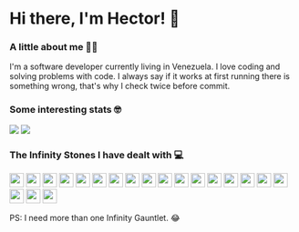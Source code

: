 # Hi there, I'm Hector! 👋

### A little about me 🧑🏻
I'm a software developer currently living in Venezuela. I love coding and solving problems with code. I always say if it works at first running there is something wrong, that's why I check twice before commit.

### Some interesting stats 🤓
<div>
  <img src="https://github-readme-stats.vercel.app/api/top-langs/?username=HectorZR&theme=onedark&layout=compact&hide=vue,objective-c,shell,kotlin,java,rust&langs_count=10"/>
  <img src="https://github-readme-stats.vercel.app/api?username=HectorZR&theme=onedark&hide=stars&cache_seconds=1800"/>
</div>

### The Infinity Stones I have dealt with 💻
<p>
  <img src="https://devicon.dev/devicon.git/icons/git/git-original.svg" width="25px" height="25px"/>
  <img src="https://devicon.dev/devicon.git/icons/html5/html5-original.svg" width="25px" height="25px"/>
  <img src="https://devicon.dev/devicon.git/icons/css3/css3-original.svg" width="25px" height="25px"/>
  <img src="https://devicon.dev/devicon.git/icons/javascript/javascript-original.svg" width="25px" height="25px"/>
  <img src="https://devicon.dev/devicon.git/icons/nodejs/nodejs-original.svg" width="25px" height="25px"/>
  <img src="https://devicon.dev/devicon.git/icons/webpack/webpack-original.svg" width="25px" height="25px"/>
  <img src="https://devicon.dev/devicon.git/icons/react/react-original.svg" width="25px" height="25px"/>
  <img src="https://devicon.dev/devicon.git/icons/redux/redux-original.svg" width="25px" height="25px"/>
  <img src="https://devicon.dev/devicon.git/icons/electron/electron-original.svg" width="25px" height="25px"/>
  <img src="https://devicon.dev/devicon.git/icons/php/php-original.svg" width="25px" height="25px"/>
  <img src="https://devicon.dev/devicon.git/icons/laravel/laravel-plain-wordmark.svg" width="25px" height="25px"/>
  <img src="https://devicon.dev/devicon.git/icons/postgresql/postgresql-original.svg" width="25px" height="25px"/>
  <img src="https://devicon.dev/devicon.git/icons/go/go-original.svg" width="25px" height="25px"/>
  <img src="https://devicon.dev/devicon.git/icons/python/python-original.svg" width="25px" height="25px"/>
  <img src="https://www.vectorlogo.zone/logos/dartlang/dartlang-icon.svg" width="25px" height="25px"/>
  <img src="https://www.vectorlogo.zone/logos/flutterio/flutterio-icon.svg" width="25px" height="25px"/>
  <img src="https://devicon.dev/devicon.git/icons/github/github-original.svg" width="25px" height="25px"/>
  <img src="https://devicon.dev/devicon.git/icons/gitlab/gitlab-original.svg" width="25px" height="25px"/>
  <img src="https://devicon.dev/devicon.git/icons/ubuntu/ubuntu-plain.svg" width="25px" height="25px"/>
  <img src="https://devicon.dev/devicon.git/icons/windows8/windows8-original.svg" width="25px" height="25px"/>
</p>

PS: I need more than one Infinity Gauntlet. 😂
